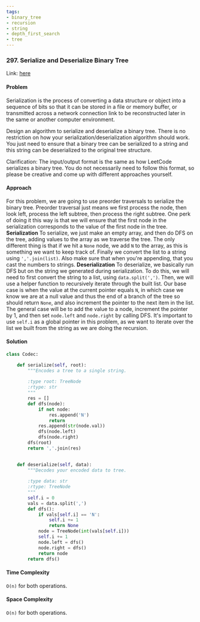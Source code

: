 ```yaml
---
tags:
- binary_tree
- recursion
- string 
- depth_first_search
- tree
---
```


### 297. Serialize and Deserialize Binary Tree

Link: [here](https://leetcode.com/problems/serialize-and-deserialize-binary-tree/description/)

#### Problem
Serialization is the process of converting a data structure or object into a sequence of bits so that it can be stored in a file or memory buffer, or transmitted across a network connection link to be reconstructed later in the same or another computer environment.

Design an algorithm to serialize and deserialize a binary tree. There is no restriction on how your serialization/deserialization algorithm should work. You just need to ensure that a binary tree can be serialized to a string and this string can be deserialized to the original tree structure.

Clarification: The input/output format is the same as how LeetCode serializes a binary tree. You do not necessarily need to follow this format, so please be creative and come up with different approaches yourself.

#### Approach
For this problem, we are going to use preorder traversals to serialize the binary tree. Preorder traversal just means we first process the node, then look left, process the left subtree, then process the right subtree. 
One perk of doing it this way is that we will ensure that the first node in the serialization corresponds to the value of the first node in the tree.
**Serialization**
To serialize, we just make an empty array, and then do DFS on the tree, adding values to the array as we traverse the tree. The only different thing is that if we hit a `None` node, we add `N` to the array, as this is something we want to keep track of. Finally we convert the list to a string using `','.join(list)`. Also make sure that when you're appending, that you cast the numbers to strings.
**Deserialization**
To deserialize, we basically run DFS but on the string we generated during serialization. To do this, we will need to first convert the string to a list, using `data.split(',')`. Then, we will use a helper function to recursively iterate through the built list. Our base case is when the value at the current pointer equals `N`, in which case we know we are at a null value and thus the end of a branch of the tree so should return `None`, and also increment the pointer to the next item in the list. The general case will be to add the value to a node, increment the pointer by 1, and then set `node.left` and `node.right` by calling DFS. 
It's important to use `self.i` as a global pointer in this problem, as we want to iterate over the list we built from the string as we are doing the recursion. 

#### Solution
```python 
class Codec:

    def serialize(self, root):
        """Encodes a tree to a single string.
        
        :type root: TreeNode
        :rtype: str
        """
        res = []
        def dfs(node):
            if not node:
                res.append('N')
                return 
            res.append(str(node.val))
            dfs(node.left)
            dfs(node.right)
        dfs(root)
        return ','.join(res)

            
    def deserialize(self, data):
        """Decodes your encoded data to tree.
        
        :type data: str
        :rtype: TreeNode
        """
        self.i = 0
        vals = data.split(',')
        def dfs():
            if vals[self.i] == 'N':
                self.i += 1
                return None
            node = TreeNode(int(vals[self.i]))
            self.i += 1
            node.left = dfs()
            node.right = dfs()
            return node
        return dfs()
```

#### Time Complexity
`O(n)` for both operations.

#### Space Complexity
`O(n)` for both operations.

